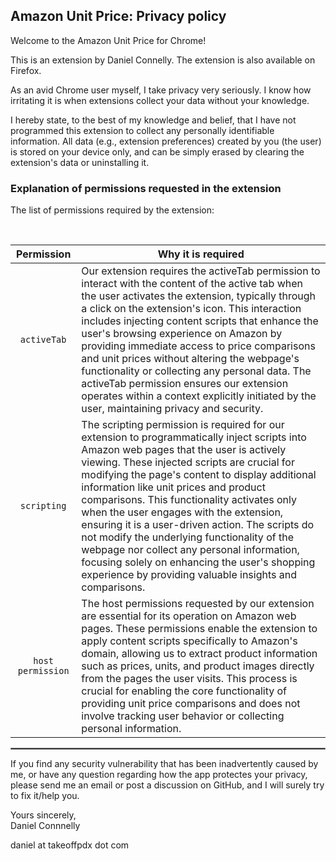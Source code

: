  ## Amazon Unit Price: Privacy policy

Welcome to the Amazon Unit Price for Chrome!

This is an extension by Daniel Connelly. The extension is also available on Firefox.

As an avid Chrome user myself, I take privacy very seriously.
I know how irritating it is when extensions collect your data without your knowledge.

I hereby state, to the best of my knowledge and belief, that I have not programmed this extension to collect any personally identifiable information. All data (e.g., extension preferences) created by you (the user) is stored on your device only, and can be simply erased by clearing the extension's data or uninstalling it.

### Explanation of permissions requested in the extension

The list of permissions required by the extension:

<br/>

| Permission | Why it is required |
| :---: | --- |
| `activeTab` | Our extension requires the activeTab permission to interact with the content of the active tab when the user activates the extension, typically through a click on the extension's icon. This interaction includes injecting content scripts that enhance the user's browsing experience on Amazon by providing immediate access to price comparisons and unit prices without altering the webpage's functionality or collecting any personal data. The activeTab permission ensures our extension operates within a context explicitly initiated by the user, maintaining privacy and security. |
| `scripting` | The scripting permission is required for our extension to programmatically inject scripts into Amazon web pages that the user is actively viewing. These injected scripts are crucial for modifying the page's content to display additional information like unit prices and product comparisons. This functionality activates only when the user engages with the extension, ensuring it is a user-driven action. The scripts do not modify the underlying functionality of the webpage nor collect any personal information, focusing solely on enhancing the user's shopping experience by providing valuable insights and comparisons. |
| `host permission` | The host permissions requested by our extension are essential for its operation on Amazon web pages. These permissions enable the extension to apply content scripts specifically to Amazon's domain, allowing us to extract product information such as prices, units, and product images directly from the pages the user visits. This process is crucial for enabling the core functionality of providing unit price comparisons and does not involve tracking user behavior or collecting personal information. |
<hr style="border:1px solid gray">

If you find any security vulnerability that has been inadvertently caused by me, or have any question regarding how the app protectes your privacy, please send me an email or post a discussion on GitHub, and I will surely try to fix it/help you.

Yours sincerely,  
Daniel Connnelly

daniel at takeoffpdx dot com

